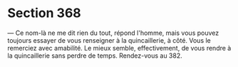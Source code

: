 # Section 368

— Ce nom-là ne me dit rien du tout, répond l'homme, mais vous 
pouvez toujours essayer de vous renseigner à la quincaillerie, à 
côté. Vous le remerciez avec amabilité. Le mieux semble, 
effectivement, de vous rendre à la quincaillerie sans perdre de 
temps. Rendez-vous au 382.